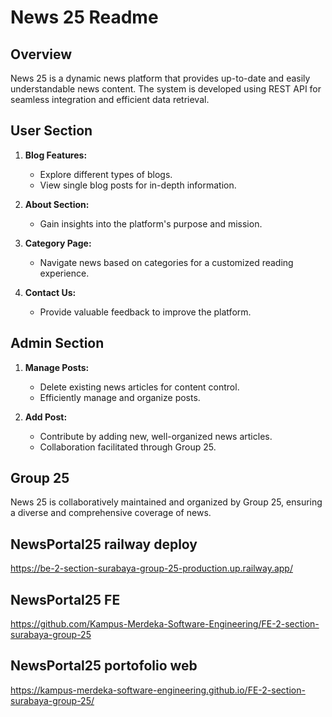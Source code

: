 # News 25 Readme

## Overview
News 25 is a dynamic news platform that provides up-to-date and easily understandable news content. The system is developed using REST API for seamless integration and efficient data retrieval.

## User Section
1. **Blog Features:**
   - Explore different types of blogs.
   - View single blog posts for in-depth information.

2. **About Section:**
   - Gain insights into the platform's purpose and mission.

3. **Category Page:**
   - Navigate news based on categories for a customized reading experience.
     
4. **Contact Us:**
   - Provide valuable feedback to improve the platform.

## Admin Section
1. **Manage Posts:**
   - Delete existing news articles for content control.
   - Efficiently manage and organize posts.

2. **Add Post:**
   - Contribute by adding new, well-organized news articles.
   - Collaboration facilitated through Group 25.

## Group 25
News 25 is collaboratively maintained and organized by Group 25, ensuring a diverse and comprehensive coverage of news.

## NewsPortal25 railway deploy
https://be-2-section-surabaya-group-25-production.up.railway.app/

## NewsPortal25 FE
https://github.com/Kampus-Merdeka-Software-Engineering/FE-2-section-surabaya-group-25

## NewsPortal25 portofolio web
https://kampus-merdeka-software-engineering.github.io/FE-2-section-surabaya-group-25/


